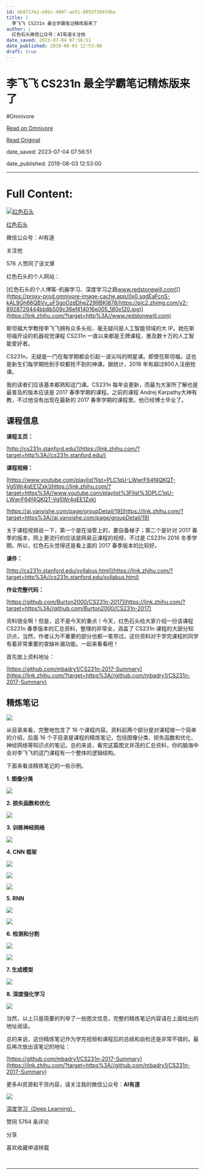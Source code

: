 ```yaml
---
id: bb8717e2-e05c-4907-ae51-8055f366f4be
title: |
  李飞飞 CS231n 最全学霸笔记精炼版来了
author: |
  红色石头微信公众号：AI有道​关注他
date_saved: 2023-07-04 07:56:51
date_published: 2019-08-03 12:53:00
draft: true
---
```


# 李飞飞 CS231n 最全学霸笔记精炼版来了
#Omnivore

[Read on Omnivore](https://omnivore.app/me/cs-231-n-18920c333da)

[Read Original](https://zhuanlan.zhihu.com/p/76514213)

date_saved: 2023-07-04 07:56:51

date_published: 2019-08-03 12:53:00

--- 

# Full Content: 

[![红色石头](https://proxy-prod.omnivore-image-cache.app/0x0,sTmMbyd_9OGsbZTuEjcRozDRNzSKdn8xQ-N0lxGAU-zs/https://pic1.zhimg.com/v2-66cb40b711c6c2b1e762fea1f7865217_l.jpg?source=172ae18b)](https://www.zhihu.com/people/red%5Fstone%5Fwl)

[红色石头](https://www.zhihu.com/people/red%5Fstone%5Fwl)

微信公众号：AI有道

​关注他

576 人赞同了该文章

红色石头的个人网站：

[红色石头的个人博客-机器学习、深度学习之路​www.redstonewill.com![](https://proxy-prod.omnivore-image-cache.app/0x0,sqdEaFcnS-kAL9Gh66QBVy_uFSgoOzdDheZ299BKI878/https://pic2.zhimg.com/v2-8928729444bb8b509c36ef414016e005_180x120.jpg)](https://link.zhihu.com/?target=http%3A//www.redstonewill.com)

斯坦福大学教授李飞飞拥有众多头衔，毫无疑问是人工智能领域的大 IP。她在斯坦福开设的机器视觉课程 CS231n 一直以来都是王牌课程，惠及数十万的人工智能爱好者。

CS231n，无疑是一门在每学期都会引起一波尖叫的明星课。即使在斯坦福，这也是新生们每学期抢到手软都抢不到的神课。据统计，2018 年有超过800人注册抢课。

我的读者们应该基本都熟知这门课。CS231n 每年会更新，而最为大家所了解也是最普及的版本应该是 2017 春季学期的课程。之前的课程 Andrej Karpathy大神有教，不过他没有出现在最新的 2017 春季学期的课程里。他已经博士毕业了。

## **课程信息**

**课程主页：**

[http://cs231n.stanford.edu/](https://link.zhihu.com/?target=http%3A//cs231n.stanford.edu/)

**课程视频：**

[https://www.youtube.com/playlist?list=PLC1qU-LWwrF64f4QKQT-Vg5Wr4qEE1Zxk](https://link.zhihu.com/?target=https%3A//www.youtube.com/playlist%3Flist%3DPLC1qU-LWwrF64f4QKQT-Vg5Wr4qEE1Zxk)

[https://ai.yanxishe.com/page/groupDetail/19](https://link.zhihu.com/?target=https%3A//ai.yanxishe.com/page/groupDetail/19)

关于课程视频说一下，第一个是在油管上的，要自备梯子；第二个是针对 2017 春季的版本，网上更流行的应该是网易云课程的视频，不过是 CS231n 2016 冬季学期。所以，红色石头觉得还是看上面的 2017 春季版本的比较好。

**课件：**

[http://cs231n.stanford.edu/syllabus.html](https://link.zhihu.com/?target=http%3A//cs231n.stanford.edu/syllabus.html)

**作业完整代码：**

[https://github.com/Burton2000/CS231n-2017](https://link.zhihu.com/?target=https%3A//github.com/Burton2000/CS231n-2017)

资料很全啊！但是，这不是今天的重点！今天，红色石头给大家介绍一份该课程 CS231n 春季版本的汇总资料，整理的非常全，涵盖了 CS231n 课程的大部分知识点，当然，作者认为不重要的部分也都一笔带过。这份资料对于学完课程的同学有着非常重要的查缺补漏功能。一起来看看吧！

首先放上资料地址：

[https://github.com/mbadry1/CS231n-2017-Summary](https://link.zhihu.com/?target=https%3A//github.com/mbadry1/CS231n-2017-Summary)

## **精炼笔记**

![](https://proxy-prod.omnivore-image-cache.app/427x526,syDSQRq_ElOi3MJ-bKZ2mDgNNBxlkF-9KRp6z0gV-iEk/https://pic3.zhimg.com/v2-c29b66b89a4d56c45156e79869de74c6_b.jpg)

从目录来看，完整地包含了 16 个课程内容。资料前两个部分是对课程做一个简单的介绍，后面 16 个子目录是课程的精炼笔记，包括图像分类、损失函数和优化、神经网络等知识点的笔记。总的来说，看完这篇图文并茂的汇总资料，你的脑海中会对李飞飞的这门课程有一个整体的逻辑结构。  

下面来看该精炼笔记的一些示例。

**1\. 图像分类**

![](https://proxy-prod.omnivore-image-cache.app/902x775,sOmLpM5-vM0FuaXD0g1wLxWu1gyKpLZCcpRaNF4QAJYg/https://pic1.zhimg.com/v2-333fccf32a83d16888e654e94c43b64c_b.jpg)

**2\. 损失函数和优化**

![](https://proxy-prod.omnivore-image-cache.app/913x732,s5p3WXiTYf7gt0UPqJvCdgvQ6za9TcsAC7F1Ft_amQ8U/https://pic3.zhimg.com/v2-953c6a509adac5fb9a7f83b5cd612452_b.jpg)

**3\. 训练神经网络**

![](https://proxy-prod.omnivore-image-cache.app/887x696,szhGkT9C0nhZYrvLewqInSkskEKATdvabSmbk8sZW9Oo/https://pic2.zhimg.com/v2-70d0c393306b46e2a7bbfdd02c85b7ad_b.jpg)

**4\. CNN 框架**

![](https://proxy-prod.omnivore-image-cache.app/819x857,s6uzdLNok0qzR5A1eArMwjKKUCxnNN_PRqH3a7s66brQ/https://pic4.zhimg.com/v2-0cd6a296e75aad634f25bb6fc9299443_b.jpg)

![](https://proxy-prod.omnivore-image-cache.app/654x859,s7ruNIaNGmHqw3RcBlBbCtKWnTzzOpwjduXqYDI_boxc/https://pic4.zhimg.com/v2-281e313590a1186ed7fcf044a41c79a7_b.jpg)

![](https://proxy-prod.omnivore-image-cache.app/584x1918,s7OnKd_-A1PnROlJW9WizV-N1P3d7fduClpAQhmaAOic/https://pic2.zhimg.com/v2-85fd5d5ff5d20029eadc71c5addfa821_b.jpg)

**5\. RNN** 

![](https://proxy-prod.omnivore-image-cache.app/925x394,scemNPljakok_RwZ4ZALmA4REpuTb0vAzFS2Fi4Yg9YE/https://pic2.zhimg.com/v2-34a715d917ab3c411dd83f64b0ad8835_b.jpg)

![](https://proxy-prod.omnivore-image-cache.app/761x795,s2m0ovkvxatY-iIvwW1BGR-OBA6YSvWa8rNrq7GzrvNo/https://pic4.zhimg.com/v2-fd360ce5f449a2a77b4c57494a88feff_b.jpg)

**6\. 检测和分割**

![](https://proxy-prod.omnivore-image-cache.app/679x552,s7NqcXzpSsyUGNKH5cmhhVpuX085EPg1w6n5kZB9lgn8/https://pic2.zhimg.com/v2-db974d5f055c2806a9aa8c5526bb5e15_b.jpg)

![](https://proxy-prod.omnivore-image-cache.app/830x905,sihl3IEPF1ZQwn1oPvgLgwaYee-6eJKBIfXXbNcb5eEk/https://pic2.zhimg.com/v2-80e08b81ae280289efea5e9dfb7d9e15_b.jpg)

**7\. 生成模型**

![](https://proxy-prod.omnivore-image-cache.app/777x368,s00UxVgHrvjSAMqUoJ_xyVIsVTcCGwCUfSfT9P-l1CL0/https://pic4.zhimg.com/v2-a1a630465a3c096be6117581bc771aef_b.jpg)

**8\. 深度强化学习**

![](https://proxy-prod.omnivore-image-cache.app/765x900,sDu1nQC7vFQa_DEZO67n7GuhZezd5xpN7MimTttwe1CU/https://pic3.zhimg.com/v2-6bb615652bc7de1d8847f1296d11b946_b.jpg)

当然，以上只是简要的列举了一些图文信息，完整的精炼笔记内容请在上面给出的地址阅读。

总的来说，这份精炼笔记作为学完视频和课程后的总结和自检还是非常不错的。最后再次放出该笔记的地址：

[https://github.com/mbadry1/CS231n-2017-Summary](https://link.zhihu.com/?target=https%3A//github.com/mbadry1/CS231n-2017-Summary)

更多AI资源和干货内容，请关注我的微信公众号：**AI有道**

![](https://proxy-prod.omnivore-image-cache.app/524x227,sJoeW4YFmCIoaAjdDb8PQ2-KBJJHn_eYOtzzZ6fwAiaA/https://pic2.zhimg.com/v2-029edf9a227c8652d9aa951a685234b1_b.jpg)

[深度学习（Deep Learning）](https://www.zhihu.com/topic/19813032)

​赞同 576​​4 条评论

​分享

​喜欢​收藏​申请转载

​

---


